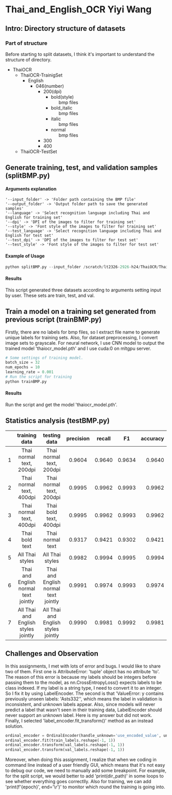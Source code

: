 # Thai_and_English_OCR Yiyi Wang
## Intro: Directory structure of datasets  
### Part of structure 

Before starting to split datasets, I think it's important to understand the structure of directory.
<ul><li>ThaiOCR
  <ul><li>ThaiOCR-TrainigSet
    <ul><li>English<ul><li>046(number)<ul>
      <li>200(dpi)<ul>
        <li>bold(style)<ul>bmp files</ul></li>
        <li>bold_italic<ul>bmp files</ul></li>
        <li>italic<ul>bmp files</ul></li>
        <li>normal<ul>bmp files</ul></li>
      </ul></li>
      <li>300</li>
      <li>400</li>
    </ul>
    </li></ul>
    </ul></li>
  </li>
    <li>ThaiOCR-TestSet</li></ul></li></ul>
</li></ul>

## Generate training, test, and validation samples (splitBMP.py)
#### Arguments explanation
 ```
 '--input_folder' -> 'Folder path containing the BMP file'
 '--output_folder' -> 'Output folder path to save the generated samples'
 '--language' -> 'Select recognition language including Thai and English for training set'
 '--dpi' -> 'DPI of the images to filter for training set'
 '--style' -> 'Font style of the images to filter for training set'
 '--test_language' -> 'Select recognition language including Thai and English for test set'
 '--test_dpi' -> 'DPI of the images to filter for test set'
 '--test_style' -> 'Font style of the images to filter for test set'
 ```
#### Example of Usage
 ```python
 python splitBMP.py --input_folder /scratch/lt2326-2926-h24/ThaiOCR/ThaiOCR-TrainigSet/ --output_folder /home/guswanyie@GU.GU.SE/srv/www/ --language thai --dpi 400 --style normal --test_language english --test_dpi 300 --test_style bold
 ```
#### Results
This script generated three datasets according to arguments setting input by user. These sets are train, test, and val.

## Train a model on a training set generated from previous script (trainBMP.py)
Firstly, there are no labels for bmp files, so I extract file name to generate unique labels for training sets. Also, for dataset preprocessing, I convert image sets to grayscale. For neural network, I use CNN model to output the trained model 'thaiocr_model.pth' and I use cuda:0 on mltgpu server.
 ```python
 # Some settings of training model.
 batch_size = 32
 num_epochs = 10
 learning_rate = 0.001
 # Run the script for training
 python trainBMP.py
 ```
#### Results
Run the script and get the model 'thaiocr_model.pth'.
## Statistics analysis (testBMP.py)
|       | training data      | testing data | precision     |recall | F1 |accuracy|
| :---        |    :----:   |   :----:   |    :----:   |  :----:   | :----:   |         ---: |
| 1   | Thai normal text, 200dpi   | Thai normal text, 200dpi    | 0.9604   |0.9640   |0.9634   | 0.9640      |
| 2   | Thai normal text, 400dpi   | Thai normal text, 200dpi    | 0.9995     | 0.9962     | 0.9993     |0.9962    |
| 3   | Thai normal text, 400dpi  | Thai bold text, 400dpi   | 0.9995     | 0.9962     | 0.9993     |0.9962    |
| 4   | Thai bold text  | Thai normal text   | 0.9317     | 0.9421     | 0.9302     |0.9421    |
| 5   | All Thai styles  | All Thai styles   | 0.9982     | 0.9994     | 0.9995     |0.9994    |
| 6   | Thai and English normal text jointly  | Thai and English normal text jointly   | 0.9991     | 0.9974     | 0.9993     |0.9974    |
| 7   | All Thai and English styles jointly  | All Thai and English styles jointly   | 0.9990     | 0.9981     | 0.9992     |0.9981    |
## Challenges and Observation
In this assignments, I met with lots of error and bugs. I would like to share two of them. First one is AttributeError: 'tuple' object has no attribute 'to'. The reason of this error is because my labels should be integers before passing them to the model, as nn.CrossEntropyLoss() expects labels to be class indexed. If my label is a string type, I need to convert it to an integer. So I fix it by using LabelEncoder.
The second is that 'ValueError: y contains previously unseen labels: 'Asts332'', which means the label in validation is inconsistent, and unknown labels appear. Also, since models will never predict a label that wasn't seen in their training data, LabelEncoder should never support an unknown label. Here is my answer but did not work. Finally, I selected 'label_encoder.fit_transform()' method as an instead solution.
```python
ordinal_encoder = OrdinalEncoder(handle_unknown='use_encoded_value', unknown_value=-1)
ordinal_encoder.fit(train_labels.reshape(-1, 1))
ordinal_encoder.transform(val_labels.reshape(-1, 1))
ordinal_encoder.transform(val_labels.reshape(-1, 1))
```

Moreover, when doing this assignment, I realize that when we coding in command line instead of a user friendly GUI, which means that it's not easy to debug our code, we need to manually add some breakpoint. For example, for the split script, we would better to add 'print(dir_path)' in some loops to see whether everything goes correctlly. Also for training, we can add 'print(f'{epoch}', end='\r')' to monitor which round the training is going into.
